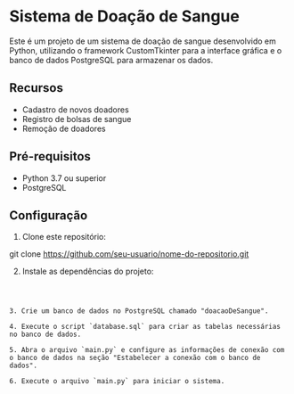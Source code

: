 # Sistema de Doação de Sangue

Este é um projeto de um sistema de doação de sangue desenvolvido em Python, utilizando o framework CustomTkinter para a interface gráfica e o banco de dados PostgreSQL para armazenar os dados.

## Recursos

- Cadastro de novos doadores
- Registro de bolsas de sangue
- Remoção de doadores

## Pré-requisitos

- Python 3.7 ou superior
- PostgreSQL

## Configuração

1. Clone este repositório:

git clone https://github.com/seu-usuario/nome-do-repositorio.git

2. Instale as dependências do projeto:

    ```python
 ```pip install -r requirements.txt


3. Crie um banco de dados no PostgreSQL chamado "doacaoDeSangue".

4. Execute o script `database.sql` para criar as tabelas necessárias no banco de dados.

5. Abra o arquivo `main.py` e configure as informações de conexão com o banco de dados na seção "Estabelecer a conexão com o banco de dados".

6. Execute o arquivo `main.py` para iniciar o sistema.


